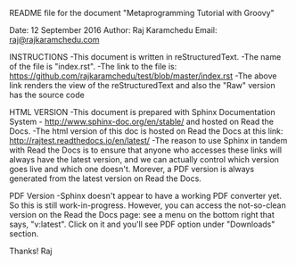 README file for the document "Metaprogramming Tutorial with Groovy"

Date: 12 September 2016
Author: Raj Karamchedu 
Email: raj@rajkaramchedu.com

INSTRUCTIONS
-This document is written in reStructuredText. 
-The name of the file is "index.rst". 
-The link to the file is: https://github.com/rajkaramchedu/test/blob/master/index.rst
-The above link renders the view of the reStructuredText and also the "Raw" version has the source code

HTML VERSION
-This document is prepared with Sphinx Documentation System - http://www.sphinx-doc.org/en/stable/ and hosted on Read the Docs. 
-The html version of this doc is hosted on Read the Docs at this link: http://rajtest.readthedocs.io/en/latest/
-The reason to use Sphinx in tandem with Read the Docs is to ensure that anyone who accesses these links will always have the latest version, and we can actually control which version goes live and which one doesn't. Morever, a PDF version is always generated from the latest version on Read the Docs. 

PDF Version
-Sphinx doesn't appear to have a working PDF converter yet. So this is still work-in-progress. However, you can access the not-so-clean version on the Read the Docs page: see a menu on the bottom right that says, "v:latest". Click on it and you'll see PDF option under "Downloads" section. 

Thanks!
Raj
